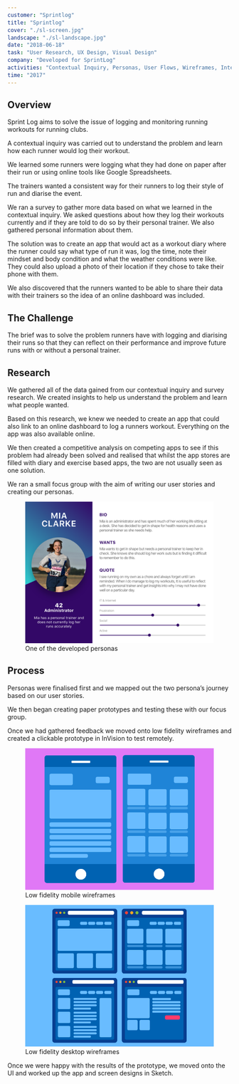 ```yaml
---
customer: "Sprintlog"
title: "Sprintlog"
cover: "./sl-screen.jpg"
landscape: "./sl-landscape.jpg"
date: "2018-06-18"
task: "User Research, UX Design, Visual Design"
company: "Developed for SprintLog"
activities: "Contextual Inquiry, Personas, User Flows, Wireframes, Interface, Prototype, Style Guide"
time: "2017"
---
```


## Overview
Sprint Log aims to solve the issue of logging and monitoring running workouts for running clubs.

A contextual inquiry was carried out to understand the problem and learn how each runner would log their workout.

We learned some runners were logging what they had done on paper after their run or using online tools like Google Spreadsheets.

The trainers wanted a consistent way for their runners to log their style of run and diarise the event.

We ran a survey to gather more data based on what we learned in the contextual inquiry.
We asked questions about how they log their workouts currently and if they are told to do so by their personal trainer.
We also gathered personal information about them.

The solution was to create an app that would act as a workout diary where the runner could say what type of run it was, log the time, note their mindset and body condition and what the weather conditions were like. They could also upload a photo of their location if they chose to take their phone with them.

We also discovered that the runners wanted to be able to share their data with their trainers so the idea of an online dashboard was included.

## The Challenge
The brief was to solve the problem runners have with logging and diarising their runs so that they can reflect on their performance and improve future runs with or without a personal trainer.

## Research
We gathered all of the data gained from our contextual inquiry and survey research. We created insights to help us understand the problem and learn what people wanted.

Based on this research, we knew we needed to create an app that could also link to an online dashboard to log a runners workout. Everything on the app was also available online.

We then created a competitive analysis on competing apps to see if this problem had already been solved and realised that whilst the app stores are filled with diary and exercise based apps, the two are not usually seen as one solution.

We ran a small focus group with the aim of writing our user stories and creating our personas.

<figure class="figure">
  <img src="./sl-persona.png" alt="Persona Details">
  <figcaption>One of the developed personas</figcaption>
</figure>

## Process
Personas were finalised first and we mapped out the two persona’s journey based on our user stories.

We then began creating paper prototypes and testing these with our focus group.

Once we had gathered feedback we moved onto low fidelity wireframes and created a clickable prototype in InVision to test remotely.

<section class="figure-container">

  <figure class="figure figure__double">
    <img src="./sl-mobile.png" alt="Mobile Wireframe">
    <figcaption>Low fidelity mobile wireframes</figcaption>
  </figure>

  <figure class="figure figure__double">
    <img src="./sl-desktop.png" alt="Desktop Wireframe">
    <figcaption>Low fidelity desktop wireframes</figcaption>
  </figure>

</section>

Once we were happy with the results of the prototype, we moved onto the UI and worked up the app and screen designs in Sketch.
